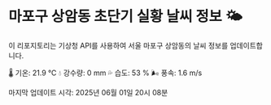 
# 마포구 상암동 초단기 실황 날씨 정보 🌤️

이 리포지토리는 기상청 API를 사용하여 서울 마포구 상암동의 날씨 정보를 업데이트합니다. 

🌡️ 기온: 21.9 ℃
💧 강수량: 0 mm
💦 습도: 53 %
🌬️ 풍속: 1.6 m/s

마지막 업데이트 시각: 2025년 06월 01일 20시 08분    
